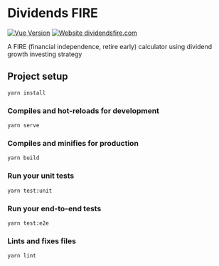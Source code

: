 # Dividends FIRE

[![Vue Version](https://img.shields.io/badge/Vue-3-brightgreen.svg?style=flat-square)](https://vuejs.org/) [![Website dividendsfire.com](https://img.shields.io/website-up-down-green-red/https/dividendsfire.com.svg?style=flat-square)](https://dividendsfire.com/)

A FIRE (financial independence, retire early) calculator using dividend growth investing strategy

## Project setup

```
yarn install
```

### Compiles and hot-reloads for development

```
yarn serve
```

### Compiles and minifies for production

```
yarn build
```

### Run your unit tests

```
yarn test:unit
```

### Run your end-to-end tests

```
yarn test:e2e
```

### Lints and fixes files

```
yarn lint
```
